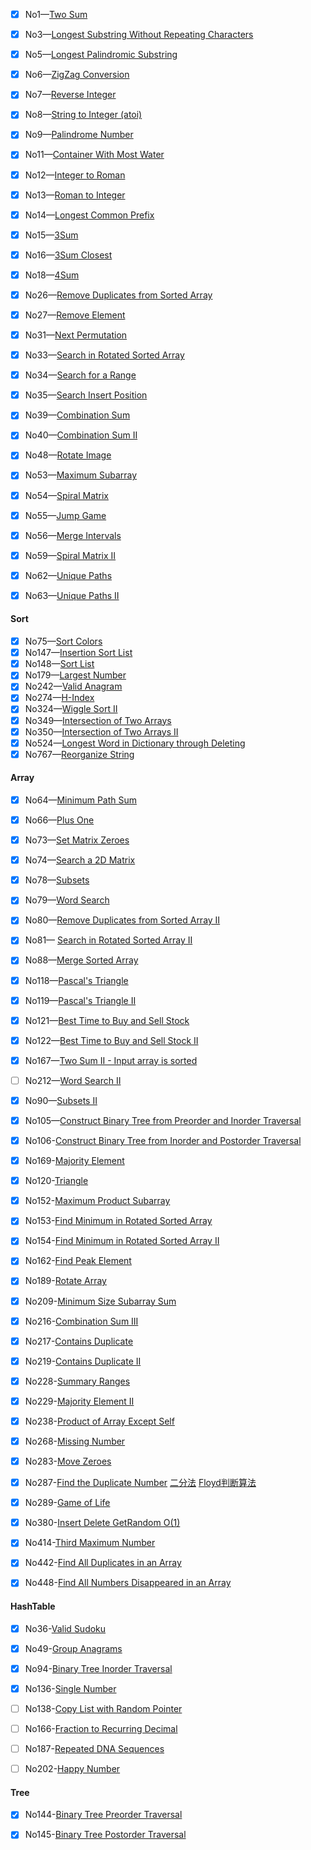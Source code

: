 - [x] No1—[Two Sum](https://github.com/Spades-S/LEETCODE/blob/master/Sums.md#001--two-sum)    
- [x] No3—[Longest Substring Without Repeating Characters](https://github.com/Spades-S/LEETCODE/blob/master/Longest%20Substring%20Without%20Repeating%20Characters.md#003-Longest-Substring-Without-Repeating-Characters)  
- [x] No5—[Longest Palindromic Substring](https://github.com/Spades-S/LEETCODE/blob/master/Longest%20Palindromic%20Substring.md#005-Longest-Palindromic-Substring )
- [x] No6—[ZigZag Conversion]()    
- [x] No7—[Reverse Integer]()   
- [x] No8—[String to Integer (atoi)]()   
- [x] No9—[Palindrome Number]() 
- [x] No11—[Container With Most Water]() 
- [x] No12—[Integer to Roman]()   
- [x] No13—[Roman to Integer]()
- [x] No14—[Longest Common Prefix]()    
- [x] No15—[3Sum](https://github.com/Spades-S/LEETCODE/blob/master/Sums.md#015-3sum)    
- [x] No16—[3Sum Closest]()  
- [x] No18—[4Sum](https://github.com/Spades-S/LEETCODE/blob/master/Sums.md#018-4sum)    
- [x] No26—[Remove Duplicates from Sorted Array](https://github.com/Spades-S/LEETCODE/blob/master/Bi-Pointer.md#026-remove-duplicates-from-sorted-array)  
- [x] No27—[Remove Element](https://github.com/Spades-S/LEETCODE/blob/master/Remove%20Element.md#027-Remove-Element)  
- [x] No31—[Next Permutation]()  
- [x] No33—[Search in Rotated Sorted Array](https://github.com/Spades-S/LEETCODE/blob/master/Binary%20Search.md#033-search-in-rotated-sorted-array)    
- [x] No34—[Search for a Range]()    
- [x] No35—[Search Insert Position]()    
- [x] No39—[Combination Sum]()   
- [x] No40—[Combination Sum II]()  
- [x] No48—[Rotate Image]()  
- [x] No53—[Maximum Subarray](https://github.com/Spades-S/LEETCODE/blob/master/SubArray.md#053-maximum-subarray) 
- [x] No54—[Spiral Matrix](https://github.com/Spades-S/LEETCODE/blob/master/Spiral%20Matrix.md#054-spiral-matrix)    
- [x] No55—[Jump Game](https://github.com/Spades-S/LEETCODE/blob/master/Jump%20Game.md#055-Jump-Game)    
- [x] No56—[Merge Intervals]()   
- [x] No59—[Spiral Matrix II](https://github.com/Spades-S/LEETCODE/blob/master/Spiral%20Matrix.md#059-spiral-matrix-ii)  
- [x] No62—[Unique Paths](https://github.com/Spades-S/LEETCODE/blob/master/Unique%20Path.md#062-unique-path)    
- [x] No63—[Unique Paths II](https://github.com/Spades-S/LEETCODE/blob/master/Unique%20Path.md#063-unique-paths-ii)    




#### Sort

- [x] No75—[Sort Colors](https://github.com/Spades-S/LEETCODE/blob/master/Sort%20Colors.md#075-Sort-Colors)    
- [x] No147—[Insertion Sort List](https://github.com/Spades-S/LEETCODE/blob/master/Insertion%20Sort%20List.md#147-Insertion-Sort-List)   
- [x] No148—[Sort List](https://github.com/Spades-S/LEETCODE/blob/master/Sort%20List.md#148-Sort-List)    
- [x] No179—[Largest Number](https://github.com/Spades-S/LEETCODE/blob/master/Largest%20Number.md#179-Largest-Number)  
- [x] No242—[Valid Anagram](https://github.com/Spades-S/LEETCODE/blob/master/Valid%20Anagram.md#242-Valid-Anagram)  
- [x] No274—[H-Index]()   
- [x] No324—[Wiggle Sort II]()   
- [x] No349—[Intersection of Two Arrays]()    
- [x] No350—[Intersection of Two Arrays II]()  
- [x] No524—[Longest Word in Dictionary through Deleting]() 
- [x] No767—[Reorganize String](https://github.com/Spades-S/LEETCODE/blob/master/Reorganize%20String%20.md#767-Reorganize-String) 

#### Array

- [x] No64—[Minimum Path Sum](https://github.com/Spades-S/LEETCODE/blob/master/Minimum%20Path%20Sum.md#064-Minimum-Path-Sum)
- [x] No66—[Plus One]()   
- [x] No73—[Set Matrix Zeroes]()    
- [x] No74—[Search a 2D Matrix](https://github.com/Spades-S/LEETCODE/blob/master/Search%20a%202D%20Matrix.md#074-Search-a-2D-Matrix)  
- [x] No78—[Subsets](https://github.com/Spades-S/LEETCODE/blob/master/Subsets.md#078-subsets)
- [x] No79—[Word Search](https://github.com/Spades-S/LEETCODE/blob/master/Word%20Search.md#079-word-search)  
- [x] No80—[Remove Duplicates from Sorted Array II](https://github.com/Spades-S/LEETCODE/blob/master/Bi-Pointer.md#080-remove-duplicates-from-sorted-array-ii)  
- [x] No81— [Search in Rotated Sorted Array II](https://github.com/Spades-S/LEETCODE/blob/master/Binary%20Search.md#081-search-in-rotated-sorted-array-ii)
- [x] No88—[Merge Sorted Array](https://github.com/Spades-S/LEETCODE/blob/master/Merge%20Sorted%20Array.md#088-Merge-Sorted-Array)
- [x] No118—[Pascal's Triangle]() 
- [x] No119—[Pascal's Triangle II]()    
- [x] No121—[Best Time to Buy and Sell Stock]() 
- [x] No122—[Best Time to Buy and Sell Stock II]()    
- [x] No167—[Two Sum II - Input array is sorted](https://github.com/Spades-S/LEETCODE/blob/master/Sums.md#167-two-sum-ii)    
- [ ] No212—[Word Search II]()   
- [x] No90—[Subsets II](https://github.com/Spades-S/LEETCODE/blob/master/Subsets.md#090-subsets-ii)
- [x] No105—[Construct Binary Tree from Preorder and Inorder Traversal](https://github.com/Spades-S/LEETCODE/blob/master/Construct%20Binary%20Tree.md#105-construct-binary-tree-from-preorder-and-inorder-traversal)
- [x] No106-[Construct Binary Tree from Inorder and Postorder Traversal](https://github.com/Spades-S/LEETCODE/blob/master/Construct%20Binary%20Tree.md#106-construct-binary-tree-from-inorder-and-postorder-traversal)
- [x] No169-[Majority Element](https://github.com/Spades-S/LEETCODE/blob/master/Majority%20Element.md#169-majority-element)
- [x] No120-[Triangle](https://github.com/Spades-S/LEETCODE/blob/master/Triangle.md#120-Triangle)
- [x] No152-[Maximum Product Subarray](https://github.com/Spades-S/LEETCODE/blob/master/SubArray.md#152-maximum-product-subarray)
- [x] No153-[Find Minimum in Rotated Sorted Array](https://github.com/Spades-S/LEETCODE/blob/master/Binary%20Search.md#153-find-minimum-in-rotated-sorted-array)
- [x] No154-[Find Minimum in Rotated Sorted Array II](https://github.com/Spades-S/LEETCODE/blob/master/Binary%20Search.md#154-find-minimum-in-rotated-sorted-array-ii)
- [x] No162-[Find Peak Element](https://github.com/Spades-S/LEETCODE/blob/master/Binary%20Search.md#162-find-peak-element)
- [x] No189-[Rotate Array](https://github.com/Spades-S/LEETCODE/blob/master/Rotated%20Array.md#189-rotated-array)
- [x] No209-[Minimum Size Subarray Sum](https://github.com/Spades-S/LEETCODE/blob/master/SubArray.md#209-Minimum-Size-Subarray-Sum)
- [x] No216-[Combination Sum III](https://github.com/Spades-S/LEETCODE/blob/master/Combination%20Sum.md#216-combination-sum-iii)
- [x] No217-[Contains Duplicate](https://github.com/Spades-S/LEETCODE/blob/master/Contains%20Duplicate.md#217-contains-duplicate)
- [x] No219-[Contains Duplicate II](https://github.com/Spades-S/LEETCODE/blob/master/Contains%20Duplicate.md#219-contains-duplicate-ii)
- [x] No228-[Summary Ranges](https://github.com/Spades-S/LEETCODE/blob/master/Summary%20Ranges.md#228-summary-ranges)
- [x] No229-[Majority Element II](https://github.com/Spades-S/LEETCODE/blob/master/Majority%20Element.md#229-majority-element-ii)

- [x] No238-[Product of Array Except Self](https://github.com/Spades-S/LEETCODE/blob/master/Product%20of%20Array%20Except%20Self.md#238-prodyct-of-array-except-self)
- [x] No268-[Missing Number](https://github.com/Spades-S/LEETCODE/blob/master/Missing%20Number.md#238-missing-number)

- [x] No283-[Move Zeroes](https://github.com/Spades-S/LEETCODE/blob/master/Bi-Pointer.md#283-move-zeroes)

- [x] No287-[Find the Duplicate Number]()  [二分法](https://github.com/Spades-S/LEETCODE/blob/master/Binary%20Search.md#287-find-the-duplicate-number)  [Floyd判断算法](https://github.com/Spades-S/LEETCODE/blob/master/Circle%20Detection.md#287-find-the-duplicate-number)

- [x] No289-[Game of Life](https://github.com/Spades-S/LEETCODE/blob/master/Game%20of%20Life.md#289-game-of-life)
- [x] No380-[Insert Delete GetRandom O(1)](https://github.com/Spades-S/LEETCODE/blob/master/Insert%20Delete%20GetRandom%20O(1).md#380-insert-delete-getrandom-O(1))  
- [x] No414-[Third Maximum Number](https://github.com/Spades-S/LEETCODE/blob/master/Third%20Maximum%20Number.md#414-third-maximum-number)

- [x] No442-[Find All Duplicates in an Array](https://github.com/Spades-S/LEETCODE/blob/master/Contains%20Duplicate.md#442-find-all-duplicates-in-an-array)
- [x] No448-[Find All Numbers Disappeared in an Array](https://github.com/Spades-S/LEETCODE/blob/master/Contains%20Duplicate.md#448-find-all-numbers-disappeard-in-an-array)


#### HashTable
- [x] No36-[Valid Sudoku](https://github.com/Spades-S/LEETCODE/blob/master/Valid%20Sudoku.md#036-valid-sudoku)
- [x] No49-[Group Anagrams](https://github.com/Spades-S/LEETCODE/blob/master/Group%20Anagrams.md#049-group-anagrams)
- [x] No94-[Binary Tree Inorder Traversal](https://github.com/Spades-S/LEETCODE/blob/master/Binary%20Tree%20Traversal.md#094-binary-tree-inorder-traversal)

- [x] No136-[Single Number](https://github.com/Spades-S/LEETCODE/blob/master/Single%20Number.md#136-single-number)
- [ ] No138-[Copy List with Random Pointer](https://github.com/Spades-S/LEETCODE/blob/master/Copy%20List%20with%20Random%20Pointer.md#138-copy-list-with-random-pointer)
- [ ] No166-[Fraction to Recurring Decimal]()
- [ ] No187-[Repeated DNA Sequences]()
- [ ] No202-[Happy Number]()


#### Tree
- [x] No144-[Binary Tree Preorder Traversal](https://github.com/Spades-S/LEETCODE/blob/master/Binary%20Tree%20Traversal.md#144-binary-tree-preorder-traversal)
- [x] No145-[Binary Tree Postorder Traversal](https://github.com/Spades-S/LEETCODE/blob/master/Binary%20Tree%20Traversal.md#145-binary-tree-postorder-traversal)


